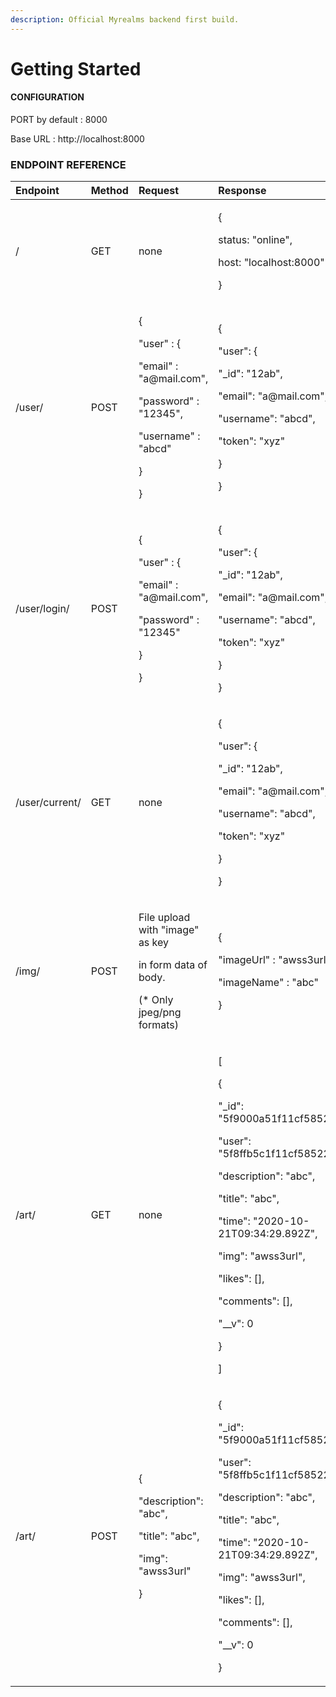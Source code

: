 ```yaml
---
description: Official Myrealms backend first build.
---
```


# Getting Started



#### CONFIGURATION

PORT by default : 8000 

Base URL : http://localhost:8000

### ENDPOINT REFERENCE

<table>
  <thead>
    <tr>
      <th style="text-align:left">Endpoint</th>
      <th style="text-align:left">Method</th>
      <th style="text-align:left">Request</th>
      <th style="text-align:left">Response</th>
    </tr>
  </thead>
  <tbody>
    <tr>
      <td style="text-align:left">/</td>
      <td style="text-align:left">GET</td>
      <td style="text-align:left">none</td>
      <td style="text-align:left">
        <p>{</p>
        <p>status: &quot;online&quot;,</p>
        <p>host: &quot;localhost:8000&quot;</p>
        <p>}</p>
      </td>
    </tr>
    <tr>
      <td style="text-align:left">/user/</td>
      <td style="text-align:left">POST</td>
      <td style="text-align:left">
        <p>{</p>
        <p>&quot;user&quot; : {</p>
        <p>&quot;email&quot; : &quot;a@mail.com&quot;,</p>
        <p>&quot;password&quot; : &quot;12345&quot;,</p>
        <p>&quot;username&quot; : &quot;abcd&quot;</p>
        <p>}</p>
        <p>}</p>
      </td>
      <td style="text-align:left">
        <p>{</p>
        <p>&quot;user&quot;: {</p>
        <p>&quot;_id&quot;: &quot;12ab&quot;,</p>
        <p>&quot;email&quot;: &quot;a@mail.com&quot;,</p>
        <p>&quot;username&quot;: &quot;abcd&quot;,</p>
        <p>&quot;token&quot;: &quot;xyz&quot;</p>
        <p>}</p>
        <p>}</p>
      </td>
    </tr>
    <tr>
      <td style="text-align:left">/user/login/</td>
      <td style="text-align:left">POST</td>
      <td style="text-align:left">
        <p>{</p>
        <p>&quot;user&quot; : {</p>
        <p>&quot;email&quot; : &quot;a@mail.com&quot;,</p>
        <p>&quot;password&quot; : &quot;12345&quot;</p>
        <p>}</p>
        <p>}</p>
      </td>
      <td style="text-align:left">
        <p>{</p>
        <p>&quot;user&quot;: {</p>
        <p>&quot;_id&quot;: &quot;12ab&quot;,</p>
        <p>&quot;email&quot;: &quot;a@mail.com&quot;,</p>
        <p>&quot;username&quot;: &quot;abcd&quot;,</p>
        <p>&quot;token&quot;: &quot;xyz&quot;</p>
        <p>}</p>
        <p>}</p>
      </td>
    </tr>
    <tr>
      <td style="text-align:left">/user/current/</td>
      <td style="text-align:left">GET</td>
      <td style="text-align:left">none</td>
      <td style="text-align:left">
        <p>{</p>
        <p>&quot;user&quot;: {</p>
        <p>&quot;_id&quot;: &quot;12ab&quot;,</p>
        <p>&quot;email&quot;: &quot;a@mail.com&quot;,</p>
        <p>&quot;username&quot;: &quot;abcd&quot;,</p>
        <p>&quot;token&quot;: &quot;xyz&quot;</p>
        <p>}</p>
        <p>}</p>
      </td>
    </tr>
    <tr>
      <td style="text-align:left">/img/</td>
      <td style="text-align:left">POST</td>
      <td style="text-align:left">
        <p>File upload with &quot;image&quot; as key</p>
        <p>in form data of body.</p>
        <p>(* Only jpeg/png formats)</p>
      </td>
      <td style="text-align:left">
        <p>{</p>
        <p>&quot;imageUrl&quot; : &quot;awss3url&quot;,</p>
        <p>&quot;imageName&quot; : &quot;abc&quot;</p>
        <p>}</p>
      </td>
    </tr>
    <tr>
      <td style="text-align:left">/art/</td>
      <td style="text-align:left">GET</td>
      <td style="text-align:left">none</td>
      <td style="text-align:left">
        <p>[</p>
        <p>{</p>
        <p>&quot;_id&quot;: &quot;5f9000a51f11cf5852292829&quot;,</p>
        <p>&quot;user&quot;: &quot;5f8ffb5c1f11cf5852292828&quot;,</p>
        <p>&quot;description&quot;: &quot;abc&quot;,</p>
        <p>&quot;title&quot;: &quot;abc&quot;,</p>
        <p>&quot;time&quot;: &quot;2020-10-21T09:34:29.892Z&quot;,</p>
        <p>&quot;img&quot;: &quot;awss3url&quot;,</p>
        <p>&quot;likes&quot;: [],</p>
        <p>&quot;comments&quot;: [],</p>
        <p>&quot;__v&quot;: 0</p>
        <p>}</p>
        <p>]</p>
      </td>
    </tr>
    <tr>
      <td style="text-align:left">/art/</td>
      <td style="text-align:left">POST</td>
      <td style="text-align:left">
        <p>{</p>
        <p>&quot;description&quot;: &quot;abc&quot;,</p>
        <p>&quot;title&quot;: &quot;abc&quot;,</p>
        <p>&quot;img&quot;: &quot;awss3url&quot;</p>
        <p>}</p>
      </td>
      <td style="text-align:left">
        <p>{</p>
        <p>&quot;_id&quot;: &quot;5f9000a51f11cf5852292829&quot;,</p>
        <p>&quot;user&quot;: &quot;5f8ffb5c1f11cf5852292828&quot;,</p>
        <p>&quot;description&quot;: &quot;abc&quot;,</p>
        <p>&quot;title&quot;: &quot;abc&quot;,</p>
        <p>&quot;time&quot;: &quot;2020-10-21T09:34:29.892Z&quot;,</p>
        <p>&quot;img&quot;: &quot;awss3url&quot;,</p>
        <p>&quot;likes&quot;: [],</p>
        <p>&quot;comments&quot;: [],</p>
        <p>&quot;__v&quot;: 0</p>
        <p>}</p>
      </td>
    </tr>
  </tbody>
</table>

